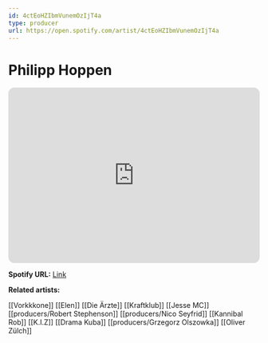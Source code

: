 ```yaml
---
id: 4ctEoHZIbmVunemOzIjT4a
type: producer
url: https://open.spotify.com/artist/4ctEoHZIbmVunemOzIjT4a
---
```

# Philipp Hoppen

<iframe style="border-radius:12px" src="https://open.spotify.com/embed/artist/4ctEoHZIbmVunemOzIjT4a" width="100%" height="352" frameBorder="0" allowfullscreen="" allow="autoplay; clipboard-write; encrypted-media; fullscreen; picture-in-picture" loading="lazy"></iframe>

**Spotify URL:** [Link](https://open.spotify.com/artist/4ctEoHZIbmVunemOzIjT4a)

**Related artists:**

[[Vorkkkone]]
[[Elen]]
[[Die Ärzte]]
[[Kraftklub]]
[[Jesse MC]]
[[producers/Robert Stephenson]]
[[producers/Nico Seyfrid]]
[[Kannibal Rob]]
[[K.I.Z]]
[[Drama Kuba]]
[[producers/Grzegorz Olszowka]]
[[Oliver Zülch]]
